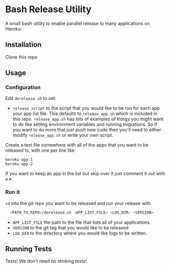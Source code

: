 Bash Release Utility
====================

A small bash utility to enable parallel release to many applications on Heroku.

Installation
------------

Clone this repo

Usage
-----

### Configuration

Edit `dorelease.sh` to set:
 
* `release_script` to the script that you would like to be run for each app your app list file. This defaults to
  `release_app.sh` which is included in this repo. `release_app.sh` has lots of examples of things you might want
  to do like setting environment variables and running migrations. So if you want to do more that just push new code
  then you'll need to either modify `release_app.sh` or write your own script.

Create a text file somewhere with all of the apps that you want to be released to, with one per line like
  ```
  heroku-app-1
  heroku-app-2
  ```
If you want to keep an app in the list but skip over it just comment it out with a `#`
  
### Run it

`cd` into the git repo you want to be released and run your release with

```bash
  <PATH_TO_REPO>/dorelease.sh <APP_LIST_FILE> <LOG_DIR> <VERSION>
```
* `APP_LIST_FILE` the path to the file that lists all of your applications
* `VERSION` to the git tag that you would like to be released
* `LOG_DIR` to the directory where you would like logs to be written.


Running Tests
-------------

Tests! We don't need no stinking tests!
